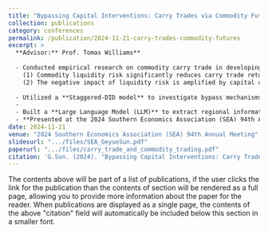 ```yaml
---
title: "Bypassing Capital Interventions: Carry Trades via Commodity Futures Market"
collection: publications
category: conferences
permalink: /publication/2024-11-21-carry-trades-commodity-futures
excerpt: >
  **Advisor:** Prof. Tomas Williams**
  
  - Conducted empirical research on commodity carry trade in developing countries, testing two key hypotheses:  
    (1) Commodity liquidity risk significantly reduces carry trade returns (estimated impact: -0.226).  
    (2) The negative impact of liquidity risk is amplified by capital controls.
    
  - Utilized a **Staggered-DID model** to investigate bypass mechanisms in response to diverse capital control policies. The analysis was based on **daily capital intervention data (4,000 events)** from the Global Trade Alert (GTA) dataset.
  - 
  - Built a **Large Language Model (LLM)** to extract regional information from **25,035 commodity contracts** in the Refinitiv dataset. Merged this with Bloomberg’s daily carry trade returns to assess the influence of liquidity risk on carry trade returns and develop a quantitative model for the **commodity-carry trade market equilibrium**.  
  - **Presented at the 2024 Southern Economics Association (SEA) 94th Annual Meeting** on November 2024.**
date: 2024-11-21
venue: "2024 Southern Economics Association (SEA) 94th Annual Meeting"
slidesurl: ".../files/SEA_GeyueSun.pdf"
paperurl: ".../files/carry_trade_and_commodity_trading.pdf"
citation: 'G.Sun. (2024). "Bypassing Capital Interventions: Carry Trades via Commodity Futures Market." <i>2024 Southern Economics Association (SEA) 94th Annual Meeting</i>.'
---
```


The contents above will be part of a list of publications, if the user clicks the link for the publication than the contents of section will be rendered as a full page, allowing you to provide more information about the paper for the reader. When publications are displayed as a single page, the contents of the above "citation" field will automatically be included below this section in a smaller font.
